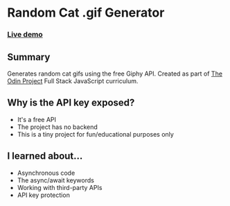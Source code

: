 # Random Cat .gif Generator

### [Live demo](https://s-hens.github.io/random-cat-gif/)

## Summary

Generates random cat gifs using the free Giphy API. Created as part of [The Odin Project](https://www.theodinproject.com/) Full Stack JavaScript curriculum.

## Why is the API key exposed?

- It's a free API
- The project has no backend
- This is a tiny project for fun/educational purposes only

## I learned about...

- Asynchronous code
- The async/await keywords
- Working with third-party APIs
- API key protection